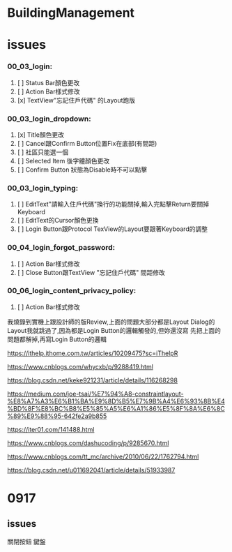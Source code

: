 # BuildingManagement

# issues
###  00_03_login:

1. [ ] Status Bar顏色更改
2. [ ] Action Bar樣式修改
3. [x] TextView"忘記住戶代碼" 的Layout跑版

### 00_03_login_dropdown:
1.  [x] Title顏色更改
2.  [ ] Cancel跟Confirm Button位置Fix在底部(有間距)
3.  [ ] 社區只能選一個
4.  [ ] Selected Item 後字體顏色更改
5.  [ ] Confirm Button 狀態為Disable時不可以點擊

### 00_03_login_typing:
1. [ ] EditText"請輸入住戶代碼"換行的功能關掉,輸入完點擊Return要關掉Keyboard
2. [ ] EditText的Cursor顏色更換
3. [ ] Login Button跟Protocol TexView的Layout要跟著Keyboard的調整

### 00_04_login_forgot_password:
1. [ ] Action Bar樣式修改
2. [ ] Close Button跟TextView "忘記住戶代碼" 間距修改

### 00_06_login_content_privacy_policy:
1. [ ] Action Bar樣式修改

我燒錄到實機上跟設計師的版Review,上面的問題大部分都是Layout
Dialog的Layout我就跳過了,因為都是Login Button的邏輯觸發的,但妳還沒寫
先把上面的問題都解掉,再寫Login Button的邏輯

https://ithelp.ithome.com.tw/articles/10209475?sc=iThelpR

https://www.cnblogs.com/whycxb/p/9288419.html

https://blog.csdn.net/keke921231/article/details/116268298

https://medium.com/joe-tsai/%E7%94%A8-constraintlayout-%E8%A7%A3%E6%B1%BA%E9%8D%B5%E7%9B%A4%E6%93%8B%E4%BD%8F%E8%BC%B8%E5%85%A5%E6%A1%86%E5%8F%8A%E6%8C%89%E9%88%95-642fe2a9b855

https://iter01.com/141488.html

https://www.cnblogs.com/dashucoding/p/9285670.html

https://www.cnblogs.com/tt_mc/archive/2010/06/22/1762794.html

https://blog.csdn.net/u011692041/article/details/51933987


# 0917
## issues
關閉按鈕
鍵盤
